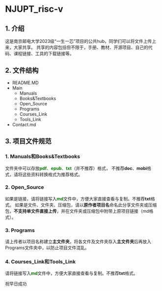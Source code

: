# NJUPT_risc-v
## 1. 介绍
这是南京邮电大学2023级“一生一芯”项目的公共hub，同学们可以将文件上传上来，大家共享。
共享的内容包括但不限于，手册、教材、开源项目、自己的代码、课程链接、工具的下载链接等。
## 2. 文件结构
* README.MD
* Main
    * Manuals
    * Books&Textbooks
    * Open_Source
    * Programs
    * Courses_Link
    * Tools_Link
* Contact.md
## 3. 项目文件规范
### 1. Manuals和Books&Textbooks
文件夹中可以存放<font color=green>**pdf**、**epub**、**txt**</font>（并不推荐）格式，
不推荐**doc**、**mobi**格式，请将这些资料转换格式为推荐格式。
### 2. Open_Source
如果是链接，请将链接写入<font color=green>**md**</font>文件中，方便大家直接查看与复制。不推荐**txt**格式。
如果是文件、文件夹、压缩包，请以**原作者项目名**命名此分享文件夹或压缩包，**不支持单文件直接上传**，并在文件夹或压缩包中附带上原项目链接（md格式）。
### 3. Programs
请上传者以项目名称建立**主文件夹**，将各文件及文件夹存入**主文件夹**后再放入Programs文件夹中，以防止项目文件混乱。
### 4. Courses_Link和Tools_Link
请将链接写入<font color=green>**md**</font>文件中，方便大家直接查看与复制。不推荐**txt**格式。

祝早日成功

